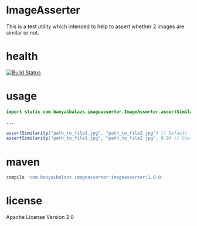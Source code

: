 # ImageAsserter
This is a test utility which intended to help to assert whether 2 images are similar or not.

# health
[![Build Status](https://travis-ci.org/balazsbanyai/imageasserter.svg?branch=master)](https://travis-ci.org/balazsbanyai/imageasserter)

# usage
```java
import static com.banyaibalazs.imageasserter.ImageAsserter.assertSimilarity;

...

assertSimilarity("path_to_file1.jpg", "path_to_file2.jpg") // Default treshold
assertSimilarity("path_to_file1.jpg", "path_to_file2.jpg", 0.9) // Custom treshold

```

# maven
```groovy
compile 'com.banyaibalazs.imageasserter:imageasserter:1.0.0'
```

# license
Apache License Version 2.0


